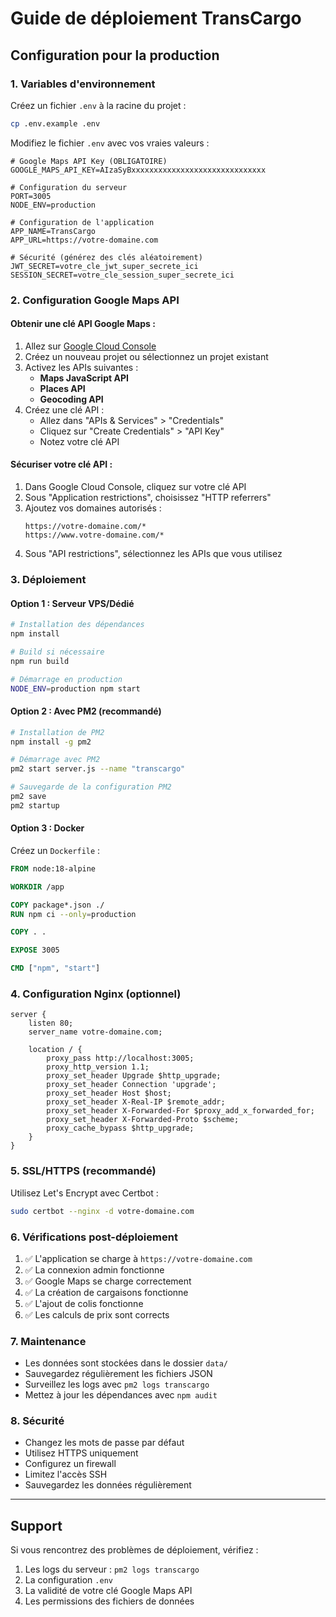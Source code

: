 # Guide de déploiement TransCargo

## Configuration pour la production

### 1. Variables d'environnement

Créez un fichier `.env` à la racine du projet :

```bash
cp .env.example .env
```

Modifiez le fichier `.env` avec vos vraies valeurs :

```env
# Google Maps API Key (OBLIGATOIRE)
GOOGLE_MAPS_API_KEY=AIzaSyBxxxxxxxxxxxxxxxxxxxxxxxxxxxxxx

# Configuration du serveur
PORT=3005
NODE_ENV=production

# Configuration de l'application
APP_NAME=TransCargo
APP_URL=https://votre-domaine.com

# Sécurité (générez des clés aléatoirement)
JWT_SECRET=votre_cle_jwt_super_secrete_ici
SESSION_SECRET=votre_cle_session_super_secrete_ici
```

### 2. Configuration Google Maps API

#### Obtenir une clé API Google Maps :

1. Allez sur [Google Cloud Console](https://console.cloud.google.com/)
2. Créez un nouveau projet ou sélectionnez un projet existant
3. Activez les APIs suivantes :
   - **Maps JavaScript API**
   - **Places API**
   - **Geocoding API**
4. Créez une clé API :
   - Allez dans "APIs & Services" > "Credentials"
   - Cliquez sur "Create Credentials" > "API Key"
   - Notez votre clé API

#### Sécuriser votre clé API :

1. Dans Google Cloud Console, cliquez sur votre clé API
2. Sous "Application restrictions", choisissez "HTTP referrers"
3. Ajoutez vos domaines autorisés :
   ```
   https://votre-domaine.com/*
   https://www.votre-domaine.com/*
   ```
4. Sous "API restrictions", sélectionnez les APIs que vous utilisez

### 3. Déploiement

#### Option 1 : Serveur VPS/Dédié

```bash
# Installation des dépendances
npm install

# Build si nécessaire
npm run build

# Démarrage en production
NODE_ENV=production npm start
```

#### Option 2 : Avec PM2 (recommandé)

```bash
# Installation de PM2
npm install -g pm2

# Démarrage avec PM2
pm2 start server.js --name "transcargo"

# Sauvegarde de la configuration PM2
pm2 save
pm2 startup
```

#### Option 3 : Docker

Créez un `Dockerfile` :

```dockerfile
FROM node:18-alpine

WORKDIR /app

COPY package*.json ./
RUN npm ci --only=production

COPY . .

EXPOSE 3005

CMD ["npm", "start"]
```

### 4. Configuration Nginx (optionnel)

```nginx
server {
    listen 80;
    server_name votre-domaine.com;

    location / {
        proxy_pass http://localhost:3005;
        proxy_http_version 1.1;
        proxy_set_header Upgrade $http_upgrade;
        proxy_set_header Connection 'upgrade';
        proxy_set_header Host $host;
        proxy_set_header X-Real-IP $remote_addr;
        proxy_set_header X-Forwarded-For $proxy_add_x_forwarded_for;
        proxy_set_header X-Forwarded-Proto $scheme;
        proxy_cache_bypass $http_upgrade;
    }
}
```

### 5. SSL/HTTPS (recommandé)

Utilisez Let's Encrypt avec Certbot :

```bash
sudo certbot --nginx -d votre-domaine.com
```

### 6. Vérifications post-déploiement

1. ✅ L'application se charge à `https://votre-domaine.com`
2. ✅ La connexion admin fonctionne
3. ✅ Google Maps se charge correctement
4. ✅ La création de cargaisons fonctionne
5. ✅ L'ajout de colis fonctionne
6. ✅ Les calculs de prix sont corrects

### 7. Maintenance

- Les données sont stockées dans le dossier `data/`
- Sauvegardez régulièrement les fichiers JSON
- Surveillez les logs avec `pm2 logs transcargo`
- Mettez à jour les dépendances avec `npm audit`

### 8. Sécurité

- Changez les mots de passe par défaut
- Utilisez HTTPS uniquement
- Configurez un firewall
- Limitez l'accès SSH
- Sauvegardez les données régulièrement

---

## Support

Si vous rencontrez des problèmes de déploiement, vérifiez :

1. Les logs du serveur : `pm2 logs transcargo`
2. La configuration `.env`
3. La validité de votre clé Google Maps API
4. Les permissions des fichiers de données
